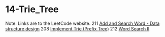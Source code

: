 # 14-Trie_Tree
Note: Links are to the LeetCode website.
211 [Add and Search Word - Data structure design](https://leetcode.com/problems/add-and-search-word-data-structure-design/description/)
208 [Implement Trie (Prefix Tree)](https://leetcode.com/problems/implement-trie-prefix-tree/description/)
212 [Word Search II](https://leetcode.com/problems/word-search-ii/description/)
